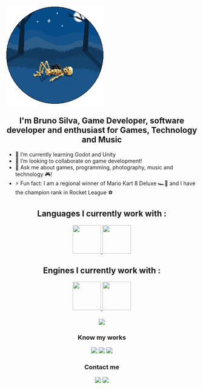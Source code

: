 ![Banner](./gerard-logo-background.png)
<h2 align="center">I'm Bruno Silva, Game Developer, software developer and enthusiast for Games, Technology and Music</h2> 

- 🌱 I’m currently learning Godot and Unity
- 👯 I’m looking to collaborate on game development!
- 💬 Ask me about games, programming, photography, music and technology 🎮!
- ⚡ Fun fact: I am a regional winner of Mario Kart 8 Deluxe 🏎️💨 and I have the champion rank in Rocket League ⚽

<h2 align="center">Languages I currently work with :</h2>

<div align="center">  
<a href="https://learn.microsoft.com/en-us/dotnet/csharp/" target="_blank" rel="noreferrer"> 
  <img src="https://cdn.jsdelivr.net/gh/devicons/devicon/icons/csharp/csharp-original.svg" width="75" height="75"/> </a>
<a href="https://www.javascript.com/" target="_blank" rel="noreferrer"> 
  <img src="https://cdn.jsdelivr.net/gh/devicons/devicon/icons/javascript/javascript-original.svg" width="75" height="75"/> </a>
</div>

<h2 align="center">Engines I currently work with :</h2>

<div align="center">  
<a href="https://godotengine.org/" target="_blank" rel="noreferrer"> 
  <img src="https://cdn.jsdelivr.net/gh/devicons/devicon/icons/godot/godot-original.svg" width="75" height="75"/> </a>
<a href="https://unity.com/pt" target="_blank" rel="noreferrer"> 
  <img src="https://cdn.jsdelivr.net/gh/devicons/devicon/icons/unity/unity-original-wordmark.svg" width="75" height="75"/> </a>
</div>

<br>

<div align="center">  
  <img loading="lazy" height="180em" src="https://github-readme-stats.vercel.app/api/top-langs/?username=GerardMartinus&layout=compact&langs_count=7&theme=synthwave" min-width="400px" align="center"/>

<h3> Know my works </h3>
<a href = "https://gerardmartinus.itch.io/"><img src="https://img.shields.io/badge/Itch.io-FA5C5C?style=for-the-badge&logo=itch.io&logoColor=white" target="_blank"></a>
<a href = "https://www.twitch.tv/geeks_e_gatos"><img src="https://img.shields.io/badge/Twitch-9146FF?style=for-the-badge&logo=twitch&logoColor=white" target="_blank"></a>	
<a href = "https://www.instagram.com/geeks_e_gatos/"><img src="https://img.shields.io/badge/Instagram-E4405F?style=for-the-badge&logo=instagram&logoColor=white" target="_blank"></a>	

<h3> Contact me </h3>
<a href = "mailto:gerardmartinussilva@gmail.com"><img src="https://img.shields.io/badge/Gmail-D14836?style=for-the-badge&logo=gmail&logoColor=white" target="_blank"></a>
<a href="https://www.linkedin.com/in/gerardmartinus" target="_blank"><img src="https://img.shields.io/badge/-LinkedIn-%230077B5?style=for-the-badge&logo=linkedin&logoColor=white" target="_blank"></a>   
</div>
